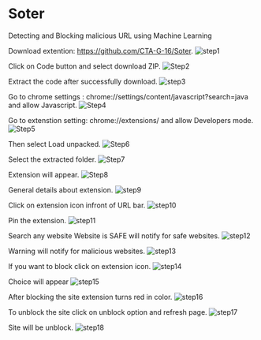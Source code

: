 # Soter
Detecting and Blocking malicious URL using Machine Learning


Download extention: https://github.com/CTA-G-16/Soter.
![step1](https://user-images.githubusercontent.com/61678470/117578627-dff48500-b10c-11eb-9645-79d31e1c2741.png)


Click on Code button and select download ZIP.
![Step2](https://user-images.githubusercontent.com/61678470/117578628-e1be4880-b10c-11eb-86eb-9f3f6345d91e.png)


Extract the code after successfully  download.
![step3](https://user-images.githubusercontent.com/61678470/117578630-e2ef7580-b10c-11eb-9a86-af7448f4b7c3.png)


Go to chrome settings :  chrome://settings/content/javascript?search=java
 and allow Javascript.
![Step4](https://user-images.githubusercontent.com/61678470/117578635-e551cf80-b10c-11eb-861c-3089a834ec75.png)


Go to extenstion setting:  chrome://extensions/
and allow Developers mode.
![Step5](https://user-images.githubusercontent.com/61678470/117578636-e5ea6600-b10c-11eb-8450-307240acbfb8.png)


Then select Load unpacked.
![Step6](https://user-images.githubusercontent.com/61678470/117578637-e682fc80-b10c-11eb-812d-0b0d81cc9a30.png)


Select the extracted folder.
![Step7](https://user-images.githubusercontent.com/61678470/117578639-e71b9300-b10c-11eb-9867-66bfc5f392c6.png)


Extension will appear.
![Step8](https://user-images.githubusercontent.com/61678470/117578640-e7b42980-b10c-11eb-8bfd-bbb0e86690cf.png)


General details about extension.
![step9](https://user-images.githubusercontent.com/61678470/117578643-e84cc000-b10c-11eb-931a-8591a9bb03f7.png)


Click on extension icon infront of  URL bar.
![step10](https://user-images.githubusercontent.com/61678470/117578644-e8e55680-b10c-11eb-8f85-b71dc73cf6a3.png)


Pin the extension.
![step11](https://user-images.githubusercontent.com/61678470/117578645-e97ded00-b10c-11eb-8e49-7348e9166849.png)


Search any website
Website is SAFE will notify for safe websites.
![step12](https://user-images.githubusercontent.com/61678470/117578646-ea168380-b10c-11eb-937d-ce2d07841dce.png)


Warning will notify for malicious websites.
![step13](https://user-images.githubusercontent.com/61678470/117578651-f0a4fb00-b10c-11eb-8614-1d04703c01c0.png)


If you want to block click on extension icon.
![step14](https://user-images.githubusercontent.com/61678470/117578655-f26ebe80-b10c-11eb-80fc-9befa4d61971.png)


Choice will appear
![step15](https://user-images.githubusercontent.com/61678470/117578657-f4d11880-b10c-11eb-8cec-eb4a3fe640f9.png)


After blocking the site extension turns red in color.
![step16](https://user-images.githubusercontent.com/61678470/117578658-f7337280-b10c-11eb-8b1e-82b3b03525ed.png)


To unblock the site click on unblock option and refresh page.
![step17](https://user-images.githubusercontent.com/61678470/117578659-f8649f80-b10c-11eb-8527-f6c84d115f4f.png)


Site will be unblock.
![step18](https://user-images.githubusercontent.com/61678470/117578660-f995cc80-b10c-11eb-8116-4a926afab00d.png)
